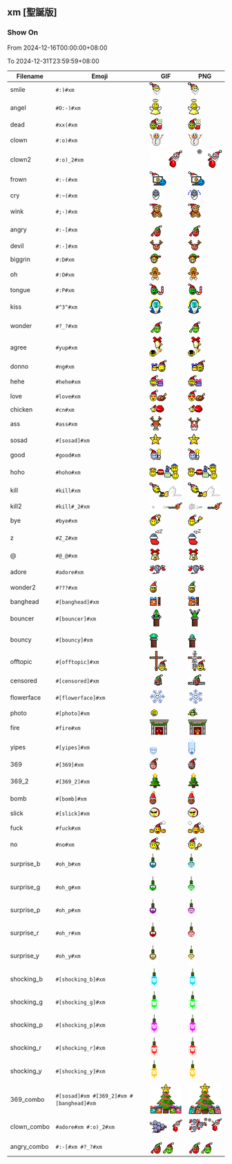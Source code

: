 ## xm [聖誕版]

### Show On
From 2024-12-16T00:00:00+08:00

To 2024-12-31T23:59:59+08:00

| Filename | Emoji | GIF | PNG |
| --- | --- | --- | --- |
| smile | `#:)#xm` | ![smile](../../assets/ios/faces/xm/smile.gif) | ![smile](../../assets/ios/faces_png/xm/smile.png) |
| angel | `#O:-)#xm` | ![angel](../../assets/ios/faces/xm/angel.gif) | ![angel](../../assets/ios/faces_png/xm/angel.png) |
| dead | `#xx(#xm` | ![dead](../../assets/ios/faces/xm/dead.gif) | ![dead](../../assets/ios/faces_png/xm/dead.png) |
| clown | `#:o)#xm` | ![clown](../../assets/ios/faces/xm/clown.gif) | ![clown](../../assets/ios/faces_png/xm/clown.png) |
| clown2 | `#:o)_2#xm` | ![clown2](../../assets/ios/faces/xm/clown2.gif) | ![clown2](../../assets/ios/faces_png/xm/clown2.png) |
| frown | `#:-(#xm` | ![frown](../../assets/ios/faces/xm/frown.gif) | ![frown](../../assets/ios/faces_png/xm/frown.png) |
| cry | `#:~(#xm` | ![cry](../../assets/ios/faces/xm/cry.gif) | ![cry](../../assets/ios/faces_png/xm/cry.png) |
| wink | `#;-)#xm` | ![wink](../../assets/ios/faces/xm/wink.gif) | ![wink](../../assets/ios/faces_png/xm/wink.png) |
| angry | `#:-[#xm` | ![angry](../../assets/ios/faces/xm/angry.gif) | ![angry](../../assets/ios/faces_png/xm/angry.png) |
| devil | `#:-]#xm` | ![devil](../../assets/ios/faces/xm/devil.gif) | ![devil](../../assets/ios/faces_png/xm/devil.png) |
| biggrin | `#:D#xm` | ![biggrin](../../assets/ios/faces/xm/biggrin.gif) | ![biggrin](../../assets/ios/faces_png/xm/biggrin.png) |
| oh | `#:O#xm` | ![oh](../../assets/ios/faces/xm/oh.gif) | ![oh](../../assets/ios/faces_png/xm/oh.png) |
| tongue | `#:P#xm` | ![tongue](../../assets/ios/faces/xm/tongue.gif) | ![tongue](../../assets/ios/faces_png/xm/tongue.png) |
| kiss | `#^3^#xm` | ![kiss](../../assets/ios/faces/xm/kiss.gif) | ![kiss](../../assets/ios/faces_png/xm/kiss.png) |
| wonder | `#?_?#xm` | ![wonder](../../assets/ios/faces/xm/wonder.gif) | ![wonder](../../assets/ios/faces_png/xm/wonder.png) |
| agree | `#yup#xm` | ![agree](../../assets/ios/faces/xm/agree.gif) | ![agree](../../assets/ios/faces_png/xm/agree.png) |
| donno | `#ng#xm` | ![donno](../../assets/ios/faces/xm/donno.gif) | ![donno](../../assets/ios/faces_png/xm/donno.png) |
| hehe | `#hehe#xm` | ![hehe](../../assets/ios/faces/xm/hehe.gif) | ![hehe](../../assets/ios/faces_png/xm/hehe.png) |
| love | `#love#xm` | ![love](../../assets/ios/faces/xm/love.gif) | ![love](../../assets/ios/faces_png/xm/love.png) |
| chicken | `#cn#xm` | ![chicken](../../assets/ios/faces/xm/chicken.gif) | ![chicken](../../assets/ios/faces_png/xm/chicken.png) |
| ass | `#ass#xm` | ![ass](../../assets/ios/faces/xm/ass.gif) | ![ass](../../assets/ios/faces_png/xm/ass.png) |
| sosad | `#[sosad]#xm` | ![sosad](../../assets/ios/faces/xm/sosad.gif) | ![sosad](../../assets/ios/faces_png/xm/sosad.png) |
| good | `#good#xm` | ![good](../../assets/ios/faces/xm/good.gif) | ![good](../../assets/ios/faces_png/xm/good.png) |
| hoho | `#hoho#xm` | ![hoho](../../assets/ios/faces/xm/hoho.gif) | ![hoho](../../assets/ios/faces_png/xm/hoho.png) |
| kill | `#kill#xm` | ![kill](../../assets/ios/faces/xm/kill.gif) | ![kill](../../assets/ios/faces_png/xm/kill.png) |
| kill2 | `#kill#_2#xm` | ![kill2](../../assets/ios/faces/xm/kill2.gif) | ![kill2](../../assets/ios/faces_png/xm/kill2.png) |
| bye | `#bye#xm` | ![bye](../../assets/ios/faces/xm/bye.gif) | ![bye](../../assets/ios/faces_png/xm/bye.png) |
| z | `#Z_Z#xm` | ![z](../../assets/ios/faces/xm/z.gif) | ![z](../../assets/ios/faces_png/xm/z.png) |
| @ | `#@_@#xm` | ![@](../../assets/ios/faces/xm/@.gif) | ![@](../../assets/ios/faces_png/xm/@.png) |
| adore | `#adore#xm` | ![adore](../../assets/ios/faces/xm/adore.gif) | ![adore](../../assets/ios/faces_png/xm/adore.png) |
| wonder2 | `#???#xm` | ![wonder2](../../assets/ios/faces/xm/wonder2.gif) | ![wonder2](../../assets/ios/faces_png/xm/wonder2.png) |
| banghead | `#[banghead]#xm` | ![banghead](../../assets/ios/faces/xm/banghead.gif) | ![banghead](../../assets/ios/faces_png/xm/banghead.png) |
| bouncer | `#[bouncer]#xm` | ![bouncer](../../assets/ios/faces/xm/bouncer.gif) | ![bouncer](../../assets/ios/faces_png/xm/bouncer.png) |
| bouncy | `#[bouncy]#xm` | ![bouncy](../../assets/ios/faces/xm/bouncy.gif) | ![bouncy](../../assets/ios/faces_png/xm/bouncy.png) |
| offtopic | `#[offtopic]#xm` | ![offtopic](../../assets/ios/faces/xm/offtopic.gif) | ![offtopic](../../assets/ios/faces_png/xm/offtopic.png) |
| censored | `#[censored]#xm` | ![censored](../../assets/ios/faces/xm/censored.gif) | ![censored](../../assets/ios/faces_png/xm/censored.png) |
| flowerface | `#[flowerface]#xm` | ![flowerface](../../assets/ios/faces/xm/flowerface.gif) | ![flowerface](../../assets/ios/faces_png/xm/flowerface.png) |
| photo | `#[photo]#xm` | ![photo](../../assets/ios/faces/xm/photo.gif) | ![photo](../../assets/ios/faces_png/xm/photo.png) |
| fire | `#fire#xm` | ![fire](../../assets/ios/faces/xm/fire.gif) | ![fire](../../assets/ios/faces_png/xm/fire.png) |
| yipes | `#[yipes]#xm` | ![yipes](../../assets/ios/faces/xm/yipes.gif) | ![yipes](../../assets/ios/faces_png/xm/yipes.png) |
| 369 | `#[369]#xm` | ![369](../../assets/ios/faces/xm/369.gif) | ![369](../../assets/ios/faces_png/xm/369.png) |
| 369_2 | `#[369_2]#xm` | ![369_2](../../assets/ios/faces/xm/369_2.gif) | ![369_2](../../assets/ios/faces_png/xm/369_2.png) |
| bomb | `#[bomb]#xm` | ![bomb](../../assets/ios/faces/xm/bomb.gif) | ![bomb](../../assets/ios/faces_png/xm/bomb.png) |
| slick | `#[slick]#xm` | ![slick](../../assets/ios/faces/xm/slick.gif) | ![slick](../../assets/ios/faces_png/xm/slick.png) |
| fuck | `#fuck#xm` | ![fuck](../../assets/ios/faces/xm/fuck.gif) | ![fuck](../../assets/ios/faces_png/xm/fuck.png) |
| no | `#no#xm` | ![no](../../assets/ios/faces/xm/no.gif) | ![no](../../assets/ios/faces_png/xm/no.png) |
| surprise_b | `#oh_b#xm` | ![surprise_b](../../assets/ios/faces/xm/surprise_b.gif) | ![surprise_b](../../assets/ios/faces_png/xm/surprise_b.png) |
| surprise_g | `#oh_g#xm` | ![surprise_g](../../assets/ios/faces/xm/surprise_g.gif) | ![surprise_g](../../assets/ios/faces_png/xm/surprise_g.png) |
| surprise_p | `#oh_p#xm` | ![surprise_p](../../assets/ios/faces/xm/surprise_p.gif) | ![surprise_p](../../assets/ios/faces_png/xm/surprise_p.png) |
| surprise_r | `#oh_r#xm` | ![surprise_r](../../assets/ios/faces/xm/surprise_r.gif) | ![surprise_r](../../assets/ios/faces_png/xm/surprise_r.png) |
| surprise_y | `#oh_y#xm` | ![surprise_y](../../assets/ios/faces/xm/surprise_y.gif) | ![surprise_y](../../assets/ios/faces_png/xm/surprise_y.png) |
| shocking_b | `#[shocking_b]#xm` | ![shocking_b](../../assets/ios/faces/xm/shocking_b.gif) | ![shocking_b](../../assets/ios/faces_png/xm/shocking_b.png) |
| shocking_g | `#[shocking_g]#xm` | ![shocking_g](../../assets/ios/faces/xm/shocking_g.gif) | ![shocking_g](../../assets/ios/faces_png/xm/shocking_g.png) |
| shocking_p | `#[shocking_p]#xm` | ![shocking_p](../../assets/ios/faces/xm/shocking_p.gif) | ![shocking_p](../../assets/ios/faces_png/xm/shocking_p.png) |
| shocking_r | `#[shocking_r]#xm` | ![shocking_r](../../assets/ios/faces/xm/shocking_r.gif) | ![shocking_r](../../assets/ios/faces_png/xm/shocking_r.png) |
| shocking_y | `#[shocking_y]#xm` | ![shocking_y](../../assets/ios/faces/xm/shocking_y.gif) | ![shocking_y](../../assets/ios/faces_png/xm/shocking_y.png) |
| 369_combo | `#[sosad]#xm #[369_2]#xm #[banghead]#xm` | ![369_combo](../../assets/ios/faces/xm/369_combo.gif) | ![369_combo](../../assets/ios/faces_png/xm/369_combo.png) |
| clown_combo | `#adore#xm #:o)_2#xm` | ![clown_combo](../../assets/ios/faces/xm/clown_combo.gif) | ![clown_combo](../../assets/ios/faces_png/xm/clown_combo.png) |
| angry_combo | `#:-[#xm #?_?#xm` | ![angry_combo](../../assets/ios/faces/xm/angry_combo.gif) | ![angry_combo](../../assets/ios/faces_png/xm/angry_combo.png) |

